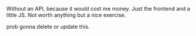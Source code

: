 Without an API, because it would cost me money. Just the frontend and a little JS. Not worth anything but a nice exercise.


prob gonna delete or update this. 
